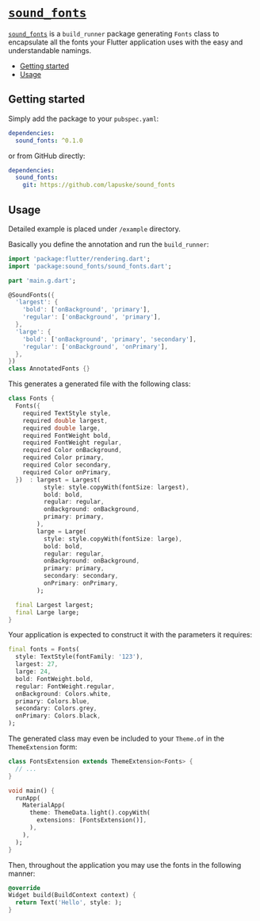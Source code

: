 [`sound_fonts`]
============

[`sound_fonts`] is a `build_runner` package generating `Fonts` class to encapsulate all the fonts your Flutter application uses with the easy and understandable namings. 

* [Getting started](#getting-started)
* [Usage](#usage)




## Getting started

Simply add the package to your `pubspec.yaml`:

```yaml
dependencies:
  sound_fonts: ^0.1.0
```

or from GitHub directly:

```yaml
dependencies:
  sound_fonts:
    git: https://github.com/lapuske/sound_fonts
```



## Usage

Detailed example is placed under `/example` directory.

Basically you define the annotation and run the `build_runner`:

```dart
import 'package:flutter/rendering.dart';
import 'package:sound_fonts/sound_fonts.dart';

part 'main.g.dart';

@SoundFonts({
  'largest': {
    'bold': ['onBackground', 'primary'],
    'regular': ['onBackground', 'primary'],
  },
  'large': {
    'bold': ['onBackground', 'primary', 'secondary'],
    'regular': ['onBackground', 'onPrimary'],
  },
})
class AnnotatedFonts {}
```

This generates a generated file with the following class:
```dart
class Fonts {
  Fonts({
    required TextStyle style,
    required double largest,
    required double large,
    required FontWeight bold,
    required FontWeight regular,
    required Color onBackground,
    required Color primary,
    required Color secondary,
    required Color onPrimary,
  })  : largest = Largest(
          style: style.copyWith(fontSize: largest),
          bold: bold,
          regular: regular,
          onBackground: onBackground,
          primary: primary,
        ),
        large = Large(
          style: style.copyWith(fontSize: large),
          bold: bold,
          regular: regular,
          onBackground: onBackground,
          primary: primary,
          secondary: secondary,
          onPrimary: onPrimary,
        );

  final Largest largest;
  final Large large;
}
```

Your application is expected to construct it with the parameters it requires:

```dart
final fonts = Fonts(
  style: TextStyle(fontFamily: '123'),
  largest: 27,
  large: 24,
  bold: FontWeight.bold,
  regular: FontWeight.regular,
  onBackground: Colors.white,
  primary: Colors.blue,
  secondary: Colors.grey,
  onPrimary: Colors.black,
);
```

The generated class may even be included to your `Theme.of` in the `ThemeExtension` form:

```dart
class FontsExtension extends ThemeExtension<Fonts> {
  // ...
}

void main() {
  runApp(
    MaterialApp(
      theme: ThemeData.light().copyWith(
        extensions: [FontsExtension()],
      ),
    ),
  );
}
```

Then, throughout the application you may use the fonts in the following manner:

```dart
@override
Widget build(BuildContext context) {
  return Text('Hello', style: );
}
```




[`sound_fonts`]: https://pub.dev/packages/sound_fonts
